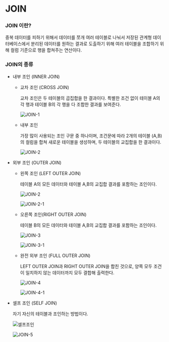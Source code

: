 # JOIN

### JOIN 이란?

중복 데이터를 피하기 위해서 데이터를 쪼개 여러 테이블로 나눠서 저장된 관계형 데이터베이스에서 분리된 데이터를 원하는 결과로 도출하기 위해 여러 테이블을 조합하기 위해 컬럼 기준으로 행을 합쳐주는 연산이다.



### JOIN의 종류

- 내부 조인 (INNER JOIN)

  - 교차 조인 (CROSS JOIN)

    교차 조인은 두 테이블의 곱집합을 한 결과이다. 특별한 조건 없이 테이블 A의 각 행과 테이블 B의 각 행을 다 조합한 결과를 보여준다.

    ![JOIN-1](C:\Users\박민식\Desktop\MY문서\CS\CS-Study\Database\images\JOIN-1.JPG)

  - 내부 조인

    가장 많이 사용되는 조인 구문 중 하나이며, 조건문에 따라 2개의 테이블 (A,B)의 컬럼을 합쳐 새로운 테이블을 생성하며, 두 테이블의 교집합을 한 결과이다.

    ![JOIN-2](https://user-images.githubusercontent.com/7006837/90200386-93e11200-de12-11ea-831e-ae4ade219726.png)

- 외부 조인 (OUTER JOIN)

  - 왼쪽 조인 (LEFT OUTER JOIN)

    테이블 A의 모든 데이터와 테이블 A,B의 교집합 결과를 포함하는 조인이다.

    ![JOIN-2](C:\Users\박민식\Desktop\MY문서\CS\CS-Study\Database\images\JOIN-2.JPG)

    

    ![JOIN-2-1](C:\Users\박민식\Desktop\MY문서\CS\CS-Study\Database\images\JOIN-2-1.JPG)

    

  - 오른쪽 조인(RIGHT OUTER JOIN)

    테이블 B의 모든 데이터와 테이블 A,B의 교집합 결과를 포함하는 조인이다.

    ![JOIN-3](C:\Users\박민식\Desktop\MY문서\CS\CS-Study\Database\images\JOIN-3.JPG)

    ![JOIN-3-1](C:\Users\박민식\Desktop\MY문서\CS\CS-Study\Database\images\JOIN-3-1.JPG)

    

  - 완전 외부 조인 (FULL OUTER JOIN)

    LEFT OUTER JOIN과 RIGHT OUTER JOIN을 합친 것으로, 양쪽 모두 조건이 일치하지 않는 데이터까지 모두 결합해 출력한다.

    ![JOIN-4](C:\Users\박민식\Desktop\MY문서\CS\CS-Study\Database\images\JOIN-4.JPG)

    ![JOIN-4-1](C:\Users\박민식\Desktop\MY문서\CS\CS-Study\Database\images\JOIN-4-1.JPG)

    

- 셀프 조인 (SELF JOIN)

  자기 자신의 테이블과 조인하는 방법이다.

  ![셀프조인](https://user-images.githubusercontent.com/7006837/90200662-909a5600-de13-11ea-805b-091bd80710bc.png)

  ![JOIN-5](C:\Users\박민식\Desktop\MY문서\CS\CS-Study\Database\images\JOIN-5.JPG)



